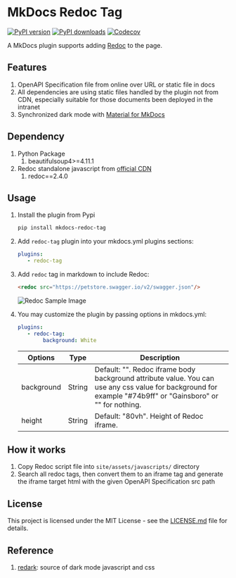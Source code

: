 # MkDocs Redoc Tag 

<a target="_blank" href="https://pypi.org/project/mkdocs-redoc-tag"><img src="https://img.shields.io/pypi/v/mkdocs-redoc-tag.svg" alt="PyPI version"/></a>
<a target="_blank" href="https://pypi.org/project/mkdocs-redoc-tag"><img src="https://img.shields.io/pypi/dm/mkdocs-redoc-tag.svg" alt="PyPI downloads"/></a>
<a target="_blank" href="https://codecov.io/gh/blueswen/mkdocs-redoc-tag"><img src="https://codecov.io/gh/blueswen/mkdocs-redoc-tag/branch/main/graph/badge.svg" alt="Codecov"/></a>

A MkDocs plugin supports adding [Redoc](https://github.com/Redocly/redoc) to the page.

## Features

1. OpenAPI Specification file from online over URL or static file in docs
2. All dependencies are using static files handled by the plugin not from CDN, especially suitable for those documents been deployed in the intranet
3. Synchronized dark mode with [Material for MkDocs](https://squidfunk.github.io/mkdocs-material/)

## Dependency

1. Python Package
    1. beautifulsoup4>=4.11.1
2. Redoc standalone javascript from [official CDN](https://github.com/Redocly/redoc?tab=readme-ov-file#releases)
    1. redoc==2.4.0

## Usage

1. Install the plugin from Pypi

    ```bash
    pip install mkdocs-redoc-tag
    ```

2. Add ```redoc-tag``` plugin into your mkdocs.yml plugins sections:

    ```yaml
    plugins:
       - redoc-tag
    ```
3. Add ```redoc``` tag in markdown to include Redoc:

    ```html
    <redoc src="https://petstore.swagger.io/v2/swagger.json"/>
    ```

    ![Redoc Sample Image](https://blueswen.github.io/mkdocs-redoc-tag/sample.png)

4. You may customize the plugin by passing options in mkdocs.yml:

    ```yaml
    plugins:
       - redoc-tag:
            background: White
    ```

    | Options | Type | Description |
    |---|---|---|
    | background | String | Default: "". Redoc iframe body background attribute value. You can use any css value for background for example "#74b9ff" or "Gainsboro" or "" for nothing. |
    | height | String | Default: "80vh". Height of Redoc iframe. |

## How it works

1. Copy Redoc script file into `site/assets/javascripts/` directory
2. Search all redoc tags, then convert them to an iframe tag and generate the iframe target html with the given OpenAPI Specification src path

## License

This project is licensed under the MIT License - see the [LICENSE.md](https://github.com/Blueswen/mkdocs-redoc-tag/blob/main/LICENSE) file for details.

## Reference

1. [redark](https://github.com/dilanx/redark): source of dark mode javascript and css
